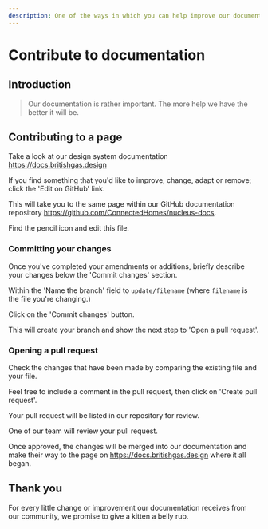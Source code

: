 ```yaml
---
description: One of the ways in which you can help improve our documentation.
---
```


# Contribute to documentation

## Introduction

> Our documentation is rather important. The more help we have the better it will be.

## Contributing to a page

Take a look at our design system documentation https://docs.britishgas.design

If you find something that you'd like to improve, change, adapt or remove; click the 'Edit on GitHub' link.

This will take you to the same page within our GitHub documentation repository https://github.com/ConnectedHomes/nucleus-docs.

Find the pencil icon and edit this file.


### Committing your changes

Once you've completed your amendments or additions, briefly describe your changes below the 'Commit changes' section.

Within the 'Name the branch' field to `update/filename` (where `filename` is the file you're changing.)

Click on the 'Commit changes' button.

This will create your branch and show the next step to 'Open a pull request'.

### Opening a pull request

Check the changes that have been made by comparing the existing file and your file.

Feel free to include a comment in the pull request, then click on 'Create pull request'.

Your pull request will be listed in our repository for review.

One of our team will review your pull request.

Once approved, the changes will be merged into our documentation and make their way to the page on https://docs.britishgas.design where it all began.

## Thank you

For every little change or improvement our documentation receives from our community, we promise to give a kitten a belly rub.
